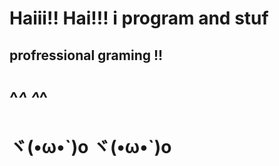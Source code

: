 # Haiii!! Hai!!! i program and stuf
## profressional graming !! 
# ^_^ ^_^
# ヾ(•ω•\`)o ヾ(•ω•\`)o
<!---
L-Developer/L-Developer is a ✨ special ✨ repository because its `README.md` (this file) appears on your GitHub profile.
You can click the Preview link to take a look at your changes.
--->
